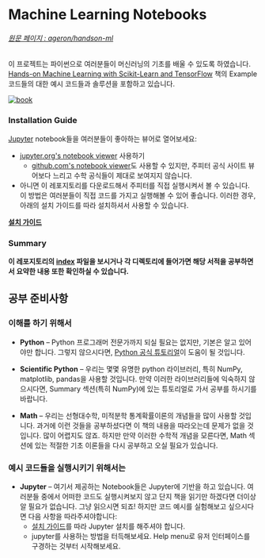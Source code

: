 Machine Learning Notebooks
==========================

###### [원문 페이지 : ageron/handson-ml ](https://github.com/ageron/handson-ml)

이 프로젝트는 파이썬으로 여러분들이 머신러닝의 기초를 배울 수 있도록 하였습니다. [Hands-on Machine Learning with Scikit-Learn and TensorFlow](http://shop.oreilly.com/product/0636920052289.do) 책의 Example 코드들의 대한 예시 코드들과 솔루션을 포함하고 있습니다.

[![book](http://akamaicovers.oreilly.com/images/0636920052289/cat.gif)](http://shop.oreilly.com/product/0636920052289.do)

### Installation Guide
[Jupyter](http://jupyter.org/) notebook들을 여러분들이 좋아하는 뷰어로 열어보세요:
* [jupyter.org's notebook viewer](http://nbviewer.jupyter.org/github/ageron/handson-ml/blob/master/index.ipynb) 사용하기
    * [github.com's notebook viewer](https://github.com/ageron/handson-ml/blob/master/index.ipynb)도 사용할 수 있지만, 주피터 공식 사이트 뷰어보다 느리고 수학 공식들이 제대로 보여지지 않습니다.
* 아니면 이 레포지토리를 다운로드해서 주피터를 직접 실행시켜서 볼 수 있습니다. 이 방법은 여러분들이 직접 코드를 가지고 실행해볼 수 있어 좋습니다. 이러한 경우, 아래의 설치 가이드를 따라 설치하셔서 사용할 수 있습니다.

**[설치 가이드](./installation.md)**

### Summary
**이 레포지토리의 [index](./index.md) 파일을 보시거나 각 디렉토리에 들어가면 해당 서적을 공부하면서 요약한 내용 또한 확인하실 수 있습니다.**

## 공부 준비사항
### 이해를 하기 위해서
* **Python** – Python 프로그래머 전문가까지 되실 필요는 없지만, 기본은 알고 있어야만 합니다. 그렇지 않으시다면, [Python 공식 튜토리얼](https://docs.python.org/3/tutorial/)이 도움이 될 것입니다.

* **Scientific Python** – 우리는 몇몇 유명한 python 라이브러리, 특히 NumPy, matplotlib, pandas을 사용할 것입니다. 만약 이러한 라이브러리들에 익숙하지 않으시다면, Summary 섹션(특히 NumPy)에 있는 튜토리얼로 가서 공부를 하시기를 바랍니다.

* **Math** – 우리는 선형대수학, 미적분학 통계확률이론의 개념들을 많이 사용할 것입니다. 과거에 이런 것들을 공부하셨다면 이 책의 내용을 따라오는데 문제가 없을 것입니다. 많이 어렵지도 않죠. 하지만 만약 이러한 수학적 개념을 모른다면, Math 섹션에 있는 적절한 기초 이론들을 다시 공부하고 오실 필요가 있습니다.

### 예시 코드들을 실행시키기 위해서는 
* **Jupyter** – 여기서 제공하는 Notebook들은 Jupyter에 기반을 하고 있습니다. 여러분들 중에서 어떠한 코드도 실행시켜보지 않고 단지 책을 읽기만 하겠다면 더이상 알 필요가 없습니다. 그냥 읽으시면 되죠! 하지만 코드 예시를 실험해보고 싶으시다면 다음 사항을 따라주셔야합니다:
    * [설치 가이드](./installation.md)를 따라 Jupyter 설치를 해주셔야 합니다. 
    * jupyter를 사용하는 방법을 터득해보세요. Help menu로 유저 인터페이스를 구경하는 것부터 시작해보세요.
